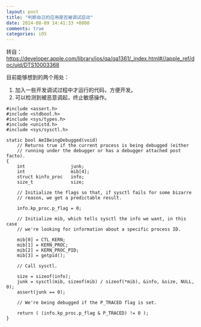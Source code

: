 ```yaml
---
layout: post
title: "判断自己的应用是否被调试启动"
date: 2014-08-09 14:41:33 +0800
comments: true
categories: iOS
---
```



转自：https://developer.apple.com/library/ios/qa/qa1361/_index.html#//apple_ref/doc/uid/DTS10003368

目前能够想到的两个用处：

1. 加入一些开发调试过程中才运行的代码，方便开发。
2. 可以检测到被恶意调起，终止敏感操作。

<!-- more -->

```
#include <assert.h>
#include <stdbool.h>
#include <sys/types.h>
#include <unistd.h>
#include <sys/sysctl.h>

static bool AmIBeingDebugged(void)
    // Returns true if the current process is being debugged (either 
    // running under the debugger or has a debugger attached post facto).
{
    int                 junk;
    int                 mib[4];
    struct kinfo_proc   info;
    size_t              size;

    // Initialize the flags so that, if sysctl fails for some bizarre 
    // reason, we get a predictable result.

    info.kp_proc.p_flag = 0;

    // Initialize mib, which tells sysctl the info we want, in this case
    // we're looking for information about a specific process ID.

    mib[0] = CTL_KERN;
    mib[1] = KERN_PROC;
    mib[2] = KERN_PROC_PID;
    mib[3] = getpid();

    // Call sysctl.

    size = sizeof(info);
    junk = sysctl(mib, sizeof(mib) / sizeof(*mib), &info, &size, NULL, 0);
    assert(junk == 0);

    // We're being debugged if the P_TRACED flag is set.

    return ( (info.kp_proc.p_flag & P_TRACED) != 0 );
}
```
